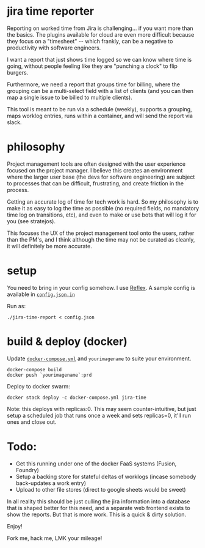 # jira time reporter

Reporting on worked time from Jira is challenging... if you want more than the basics.  The plugins available for cloud are even more difficult because they focus on a "timesheet" -- which frankly, can be a negative to productivity with software engineers.

I want a report that just shows time logged so we can know where time is going, without people feeling like they are "punching a clock" to flip burgers.

Furthermore, we need a report that groups time for billing, where the grouping can be a multi-select field with a list of clients (and you can then map a single issue to be billed to multiple clients).

This tool is meant to be run via a schedule (weekly), supports a grouping, maps worklog entries, runs within a container, and will send the report via slack.

# philosophy

Project management tools are often designed with the user experience focused on the project manager.  I believe this creates an environment where the larger user base (the devs for software engineering) are subject to processes that can be difficult, frustrating, and create friction in the process.

Getting an accurate log of time for tech work is hard.  So my philosophy is to make it as easy to log the time as possible (no required fields, no mandatory time log on transitions, etc), and even to make or use bots that will log it for you (see stratejos).

This focuses the UX of the project management tool onto the users, rather than the PM's, and I think although the time may not be curated as cleanly, it will definitely be more accurate.

# setup

You need to bring in your config somehow.  I use [Reflex](https://reflex.cold.org).  A sample config is available in [`config.json.in`](config.json.in)

Run as:

    ./jira-time-report < config.json

# build & deploy (docker)

Update [`docker-compose.yml`](docker-compose.yml) and `yourimagename` to suite your environment.

    docker-compose build
    docker push `yourimagename`:prd

Deploy to docker swarm:

    docker stack deploy -c docker-compose.yml jira-time

Note: this deploys with replicas:0.  This may seem counter-intuitive, but just setup a scheduled job that runs once a week and sets replicas=0, it'll run ones and close out.


# Todo:

* Get this running under one of the docker FaaS systems (Fusion, Foundry)
* Setup a backing store for stateful deltas of worklogs (incase somebody back-updates a work entry)
* Upload to other file stores (direct to google sheets would be sweet)

In all reality this should be just culling the jira information into a database that is shaped better for this need, and a separate web frontend exists to show the reports.  But that is more work.  This is a quick & dirty solution.

Enjoy!

Fork me, hack me, LMK your mileage!
